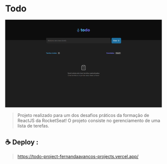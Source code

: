 # Todo

<img src="public/desktop.png" alt="Pré visualização do projeto">

> Projeto realizado para um dos desafios práticos da formação de ReactJS da RocketSeat! O projeto consiste no gerenciamento de uma lista de terefas.

## ☕ Deploy :

> https://todo-project-fernandaavancos-projects.vercel.app/
